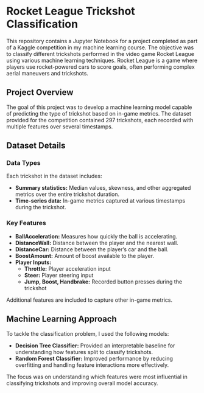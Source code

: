 # Rocket League Trickshot Classification


This repository contains a Jupyter Notebook for a project completed as part of a Kaggle competition in my machine learning course. The objective was to classify different trickshots performed in the video game Rocket League using various machine learning techniques. Rocket League is a game where players use rocket-powered cars to score goals, often performing complex aerial maneuvers and trickshots.

## Project Overview

The goal of this project was to develop a machine learning model capable of predicting the type of trickshot based on in-game metrics. The dataset provided for the competition contained 297 trickshots, each recorded with multiple features over several timestamps.

## Dataset Details

### Data Types

Each trickshot in the dataset includes:

- **Summary statistics:** Median values, skewness, and other aggregated metrics over the entire trickshot duration.
- **Time-series data:** In-game metrics captured at various timestamps during the trickshot.

### Key Features

- **BallAcceleration:** Measures how quickly the ball is accelerating.
- **DistanceWall:** Distance between the player and the nearest wall.
- **DistanceCar:** Distance between the player’s car and the ball.
- **BoostAmount:** Amount of boost available to the player.
- **Player Inputs:**  
  - **Throttle:** Player acceleration input  
  - **Steer:** Player steering input  
  - **Jump, Boost, Handbrake:** Recorded button presses during the trickshot  

Additional features are included to capture other in-game metrics.

## Machine Learning Approach

To tackle the classification problem, I used the following models:

- **Decision Tree Classifier:** Provided an interpretable baseline for understanding how features split to classify trickshots.  
- **Random Forest Classifier:** Improved performance by reducing overfitting and handling feature interactions more effectively.  

The focus was on understanding which features were most influential in classifying trickshots and improving overall model accuracy.
